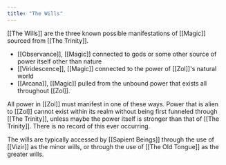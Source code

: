 ```yaml
---
title: "The Wills"
---
```

[[The Wills]] are the three known possible manifestations of [[Magic]] sourced from [[The Trinity]].
- [[Observance]], [[Magic]] connected to gods or some other source of power itself other than nature
- [[Viridescence]], [[Magic]] connected to the power of [[Zol]]'s natural world
- [[Arcana]], [[Magic]] pulled from the unbound power that exists all throughout [[Zol]].

 All power in [[Zol]] must manifest in one of these ways. Power that is alien to [[Zol]] cannot exist within its realm without being first funneled through [[The Trinity]], unless maybe the power itself is stronger than that of [[The Trinity]]. There is no record of this ever occurring.

The wills are typically accessed by [[Sapient Beings]] through the use of [[Vizir]] as the minor wills, or through the use of [[The Old Tongue]] as the greater wills.
